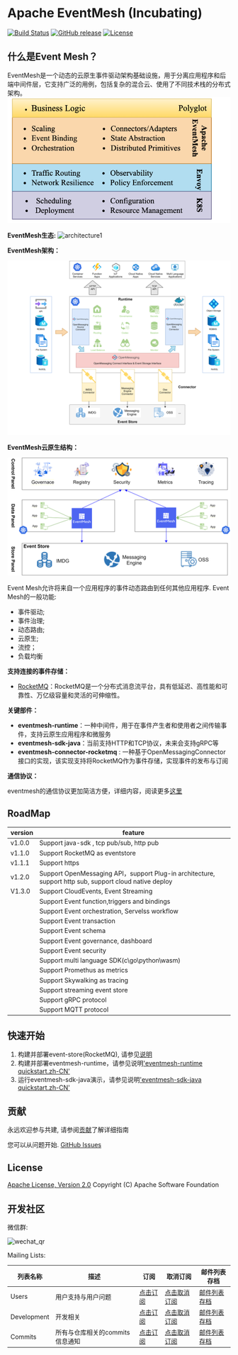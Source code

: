 # Apache EventMesh (Incubating)
[![Build Status](https://www.travis-ci.org/apache/incubator-eventmesh.svg?branch=develop)](https://www.travis-ci.org/github/apache/incubator-eventmesh.svg?branch=develop)
[![GitHub release](https://img.shields.io/badge/release-download-orange.svg)](https://github.com/apache/incubator-eventmesh/releases)
[![License](https://img.shields.io/badge/license-Apache%202-4EB1BA.svg)](https://www.apache.org/licenses/LICENSE-2.0.html)

## 什么是Event Mesh？
EventMesh是一个动态的云原生事件驱动架构基础设施，用于分离应用程序和后端中间件层，它支持广泛的用例，包括复杂的混合云、使用了不同技术栈的分布式架构。
![architecture1](docs/images/eventmesh-multi-runtime.png)

**EventMesh生态:**
![architecture1](docs/images/eventmesh-define.png)

**EventMesh架构：**

![architecture1](docs/images/eventmesh-runtime.png)

**EventMesh云原生结构：**

![architecture2](docs/images/eventmesh-panels.png)

Event Mesh允许将来自一个应用程序的事件动态路由到任何其他应用程序.
Event Mesh的一般功能:
* 事件驱动;
* 事件治理;
* 动态路由;
* 云原生;
* 流控；
* 负载均衡

**支持连接的事件存储：**

* [RocketMQ](https://github.com/apache/rocketmq)：RocketMQ是一个分布式消息流平台，具有低延迟、高性能和可靠性、万亿级容量和灵活的可伸缩性。

**关键部件：**

* **eventmesh-runtime**：一种中间件，用于在事件产生者和使用者之间传输事件，支持云原生应用程序和微服务
* **eventmesh-sdk-java**：当前支持HTTP和TCP协议，未来会支持gRPC等
* **eventmesh-connector-rocketmq** : 一种基于OpenMessagingConnector 接口的实现，该实现支持将RocketMQ作为事件存储，实现事件的发布与订阅

**通信协议：**

eventmesh的通信协议更加简洁方便，详细内容，阅读更多[这里](docs/cn/instructions/eventmesh-runtime-protocol.zh-CN.md)

## RoadMap
| version | feature |
| ----    | ----    |
| v1.0.0  |Support java-sdk , tcp pub/sub, http pub|
| v1.1.0  |Support RocketMQ as eventstore|
| v1.1.1  |Support https|
| v1.2.0  |Support OpenMessaging API，support Plug-in architecture, support http sub, support cloud native deploy|
| V1.3.0  |Support CloudEvents, Event Streaming|
|         |Support Event function,triggers and bindings|
|         |Support Event orchestration, Servelss workflow|
|         |Support Event transaction|
|         |Support Event schema|
|         |Support Event governance, dashboard|
|         |Support Event security|
|         |Support multi language SDK(c\go\python\wasm)|
|         |Support Promethus as metrics|
|         |Support Skywalking as tracing|
|         |Support streaming event store|
|         |Support gRPC protocol|
|         |Support MQTT protocol|

## 快速开始
1. 构建并部署event-store(RocketMQ), 请参见[说明](https://rocketmq.apache.org/docs/quick-start/)
2. 构建并部署eventmesh-runtime，请参见说明['eventmesh-runtime quickstart.zh-CN'](docs/cn/instructions/eventmesh-runtime-quickstart.zh-CN.md)
3. 运行eventmesh-sdk-java演示，请参见说明['eventmesh-sdk-java quickstart.zh-CN'](docs/cn/instructions/eventmesh-sdk-java-quickstart.zh-CN.md)

## 贡献
永远欢迎参与共建, 请参阅[贡献](CONTRIBUTING.zh-CN.md)了解详细指南

您可以从问题开始.
[GitHub Issues](https://github.com/apache/incubator-eventmesh/issues)

## License
[Apache License, Version 2.0](http://www.apache.org/licenses/LICENSE-2.0.html) Copyright (C) Apache Software Foundation

## 开发社区
微信群:

![wechat_qr](docs/images/mesh-helper.png)

Mailing Lists:

| 列表名称 | 描述 |订阅	|取消订阅|邮件列表存档
| ----    | ----    |----    | ----    | ----    |
|Users	|用户支持与用户问题|	[点击订阅](mailto:users-subscribe@eventmesh.incubator.apache.org)	|[点击取消订阅](mailto:users-unsubscribe@eventmesh.incubator.apache.org)	|[邮件列表存档](https://lists.apache.org/list.html?users@eventmesh.apache.org)|
|Development	|开发相关|	[点击订阅](mailto:dev-subscribe@eventmesh.incubator.apache.org)	|[点击取消订阅](mailto:dev-unsubscribe@eventmesh.incubator.apache.org)	|[邮件列表存档](https://lists.apache.org/list.html?dev@eventmesh.apache.org)|
|Commits	|所有与仓库相关的commits信息通知|	[点击订阅](mailto:commits-subscribe@eventmesh.incubator.apache.org)	|[点击取消订阅](mailto:commits-unsubscribe@eventmesh.incubator.apache.org)	|[邮件列表存档](https://lists.apache.org/list.html?commits@eventmesh.apache.org)|
